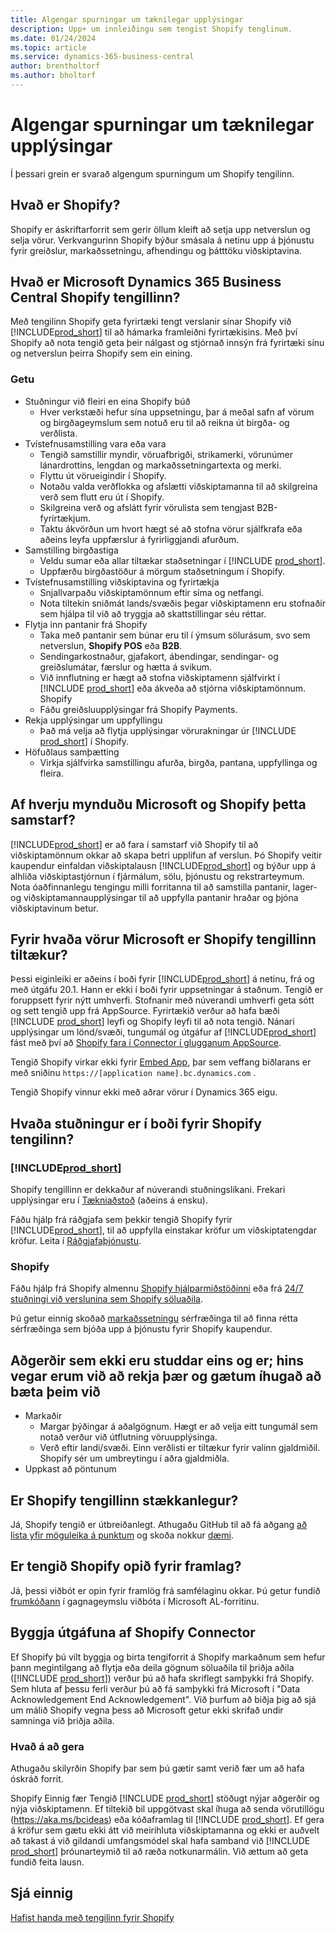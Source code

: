 ```yaml
---
title: Algengar spurningar um tæknilegar upplýsingar
description: Upp+ um innleiðingu sem tengist Shopify tenglinum.
ms.date: 01/24/2024
ms.topic: article
ms.service: dynamics-365-business-central
author: brentholtorf
ms.author: bholtorf
---
```


# <a name="faq-for-technical-details"></a>Algengar spurningar um tæknilegar upplýsingar

Í þessari grein er svarað algengum spurningum um Shopify tengilinn.

## <a name="what-is-shopify"></a>Hvað er Shopify?

Shopify er áskriftarforrit sem gerir öllum kleift að setja upp netverslun og selja vörur. Verkvangurinn Shopify býður smásala á netinu upp á þjónustu fyrir greiðslur, markaðssetningu, afhendingu og þátttöku viðskiptavina.

## <a name="what-is-the-microsoft-dynamics-365-business-central-shopify-connector"></a>Hvað er Microsoft Dynamics 365 Business Central Shopify tengillinn?

Með tengilinn Shopify geta fyrirtæki tengt verslanir sínar Shopify við [!INCLUDE[prod_short](../includes/prod_short.md)] til að hámarka framleiðni fyrirtækisins. Með því Shopify að nota tengið geta þeir nálgast og stjórnað innsýn frá fyrirtæki sínu og netverslun þeirra Shopify sem ein eining.

### <a name="capabilities"></a>Getu

- Stuðningur við fleiri en eina Shopify búð
  - Hver verkstæði hefur sína uppsetningu, þar á meðal safn af vörum og birgðageymslum sem notuð eru til að reikna út birgða- og verðlista.  
- Tvístefnusamstilling vara eða vara
  - Tengið samstillir myndir, vöruafbrigði, strikamerki, vörunúmer lánardrottins, lengdan og markaðssetningartexta og merki.  
  - Flyttu út vörueigindir í Shopify.  
  - Notaðu valda verðflokka og afslætti viðskiptamanna til að skilgreina verð sem flutt eru út í Shopify.
  - Skilgreina verð og afslátt fyrir vörulista sem tengjast B2B-fyrirtækjum.
  - Taktu ákvörðun um hvort hægt sé að stofna vörur sjálfkrafa eða aðeins leyfa uppfærslur á fyrirliggjandi afurðum.
- Samstilling birgðastiga
  - Veldu sumar eða allar tiltækar staðsetningar í [!INCLUDE [prod_short](../includes/prod_short.md)].  
  - Uppfærðu birgðastöður á mörgum staðsetningum í Shopify.  
- Tvístefnusamstilling viðskiptavina og fyrirtækja
  - Snjallvarpaðu viðskiptamönnum eftir síma og netfangi.  
  - Nota tiltekin sniðmát lands/svæðis þegar viðskiptamenn eru stofnaðir sem hjálpa til við að tryggja að skattstillingar séu réttar.  
- Flytja inn pantanir frá Shopify
  - Taka með pantanir sem búnar eru til í ýmsum sölurásum, svo sem netverslun, **Shopify  POS** eða **B2B**.
  - Sendingarkostnaður, gjafakort, ábendingar, sendingar- og greiðslumátar, færslur og hætta á svikum.  
  - Við innflutning er hægt að stofna viðskiptamenn sjálfvirkt í [!INCLUDE [prod_short](../includes/prod_short.md)] eða ákveða að stjórna viðskiptamönnum. Shopify  
  - Fáðu greiðsluupplýsingar frá Shopify Payments.
- Rekja upplýsingar um uppfyllingu
  - Það má velja að flytja upplýsingar vörurakningar úr [!INCLUDE [prod_short](../includes/prod_short.md)] í Shopify.
- Höfuðlaus samþætting
  - Virkja sjálfvirka samstillingu afurða, birgða, pantana, uppfyllinga og fleira.

## <a name="why-did-microsoft-and-shopify-form-this-partnership"></a>Af hverju mynduðu Microsoft og Shopify þetta samstarf?

[!INCLUDE[prod_short](../includes/prod_long.md)] er að fara í samstarf við Shopify til að viðskiptamönnum okkar að skapa betri upplifun af verslun. Þó Shopify veitir kaupendur einfaldan viðskiptalausn [!INCLUDE[prod_short](../includes/prod_short.md)]  og býður upp á alhliða viðskiptastjórnun í fjármálum, sölu, þjónustu og rekstrarteymum. Nota óaðfinnanlegu tengingu milli forritanna til að samstilla pantanir, lager- og viðskiptamannaupplýsingar til að uppfylla pantanir hraðar og þjóna viðskiptavinum betur.

## <a name="which-microsoft-products-is-the-shopify-connector-available-for"></a>Fyrir hvaða vörur Microsoft er Shopify tengillinn tiltækur?

Þessi eiginleiki er aðeins í boði fyrir [!INCLUDE[prod_short](../includes/prod_short.md)] á netinu, frá og með útgáfu 20.1. Hann er ekki í boði fyrir uppsetningar á staðnum. Tengið er foruppsett fyrir nýtt umhverfi. Stofnanir með núverandi umhverfi geta sótt og sett tengið upp frá AppSource. Fyrirtækið verður að hafa bæði [!INCLUDE [prod_short](../includes/prod_short.md)] leyfi og Shopify leyfi til að nota tengið. Nánari upplýsingar um lönd/svæði, tungumál og útgáfur af [!INCLUDE[prod_short](../includes/prod_short.md)] fást með því að [Shopify fara í Connector í glugganum AppSource](https://go.microsoft.com/fwlink/?linkid=2196238).

Tengið Shopify virkar ekki fyrir [Embed App](/dynamics365/business-central/dev-itpro/deployment/embed-app-overview), þar sem veffang biðlarans er með sniðinu `https://[application name].bc.dynamics.com` .

Tengið Shopify vinnur ekki með aðrar vörur í Dynamics 365 eigu.

## <a name="what-support-is-offered-for-the-shopify-connector"></a>Hvaða stuðningur er í boði fyrir Shopify tengilinn?

### [!INCLUDE[prod_short](../includes/prod_short.md)]

Shopify tengillinn er dekkaður af núverandi stuðningslíkani. Frekari upplýsingar eru í [Tækniaðstoð](/dynamics365/business-central/dev-itpro/administration//manage-technical-support) (aðeins á ensku).

Fáðu hjálp frá ráðgjafa sem þekkir tengið Shopify fyrir [!INCLUDE[prod_short](../includes/prod_short.md)], til að uppfylla einstakar kröfur um viðskiptatengdar kröfur. Leita í [Ráðgjafaþjónustu](https://aka.ms/BCShopifyConsultant).

### <a name="shopify"></a>Shopify

Fáðu hjálp frá Shopify almennu [Shopify hjálparmiðstöðinni](https://help.shopify.com/) eða frá [24/7 stuðningi við verslunina sem Shopify söluaðila](https://help.shopify.com/questions#/).

Þú getur einnig skoðað [markaðssetningu](https://experts.shopify.com/) sérfræðinga til að finna rétta sérfræðinga sem bjóða upp á þjónustu fyrir Shopify kaupendur.

## <a name="currently-unsupported-features-however-were-tracking-them-and-may-consider-adding-them"></a>Aðgerðir sem ekki eru studdar eins og er; hins vegar erum við að rekja þær og gætum íhugað að bæta þeim við

- Markaðir
  - Margar þýðingar á aðalgögnum. Hægt er að velja eitt tungumál sem notað verður við útflutning vöruupplýsinga.
  - Verð eftir landi/svæði. Einn verðlisti er tiltækur fyrir valinn gjaldmiðil. Shopify sér um umbreytingu í aðra gjaldmiðla.
- Uppkast að pöntunum

## <a name="is-the-shopify-connector-extensible"></a>Er Shopify tengillinn stækkanlegur?

Já, Shopify tengið er útbreiðanlegt. Athugaðu GitHub til að fá aðgang [að lista yfir möguleika á punktum](https://github.com/microsoft/ALAppExtensions/tree/main/Apps/W1/Shopify) og skoða nokkur [dæmi](/dynamics365/business-central/dev-itpro/developer/devenv-extending-shopify).

## <a name="is-the-shopify-connector-open-for-contribution"></a>Er tengið Shopify opið fyrir framlag?

Já, þessi viðbót er opin fyrir framlög frá samfélaginu okkar. Þú getur fundið [frumkóðann](https://github.com/microsoft/ALAppExtensions/tree/main/Apps/W1/Shopify) í gagnageymslu viðbóta í Microsoft AL-forritinu.

## <a name="building-your-version-of-shopify-connector"></a>Byggja útgáfuna af Shopify Connector

Ef Shopify þú vilt byggja og birta tengiforrit á Shopify markaðnum sem hefur þann megintilgang að flytja eða deila gögnum söluaðila til þriðja aðila ([!INCLUDE [prod_short](../includes/prod_short.md)]) verður þú að hafa skriflegt samþykki frá Shopify. Sem hluta af þessu ferli verður þú að fá samþykki frá Microsoft í "Data Acknowledgement End Acknowledgement". Við þurfum að biðja þig að sjá um málið Shopify vegna þess að Microsoft getur ekki skrifað undir samninga við þriðja aðila.

### <a name="what-to-do"></a>Hvað á að gera

Athugaðu skilyrðin Shopify þar sem þú gætir samt verið fær um að hafa óskráð forrit.

 Shopify Einnig fær Tengið [!INCLUDE [prod_short](../includes/prod_short.md)] stöðugt nýjar aðgerðir og nýja viðskiptamenn. Ef tiltekið bil uppgötvast skal íhuga að senda vörutillögu (https://aka.ms/bcideas) eða kóðaframlag til [!INCLUDE [prod_short](../includes/prod_short.md)]. Ef gera á kröfur sem gætu ekki átt við meirihluta viðskiptamanna og ekki er auðvelt að takast á við gildandi umfangsmódel skal hafa samband við [!INCLUDE [prod_short](../includes/prod_short.md)] þróunarteymið til að ræða notkunarmálin. Við ættum að geta fundið feita lausn.

## <a name="see-also"></a>Sjá einnig

[Hafist handa með tengilinn fyrir Shopify](get-started.md)  
